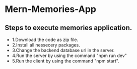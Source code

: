# Mern-Memories-App  
## Steps to execute memories application.
  - 1.Download the code as zip file.
  - 2.Install all nessecery packages.
  - 3.Change the backend database url in the server.
  - 4.Run the server by using the command "npm run dev"
  - 5.Run the client by using the command "npm start".

